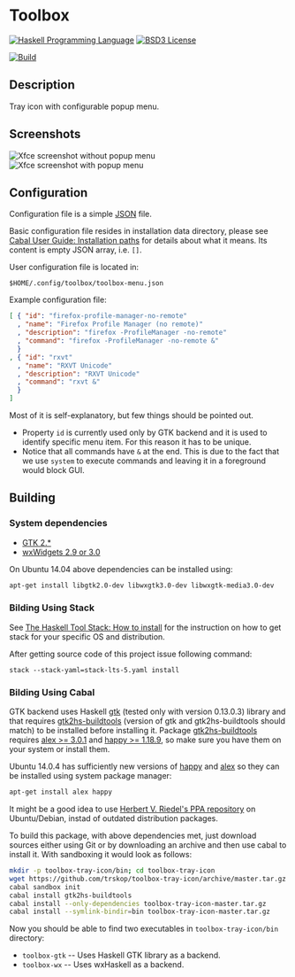 Toolbox
=======

[![Haskell Programming Language](https://img.shields.io/badge/language-Haskell-blue.svg)][Haskell.org]
[![BSD3 License](http://img.shields.io/badge/license-BSD3-brightgreen.svg)][tl;dr Legal: BSD3]

[![Build](https://travis-ci.org/trskop/toolbox-tray-icon.svg)](https://travis-ci.org/trskop/toolbox-tray-icon)


Description
-----------

Tray icon with configurable popup menu.


Screenshots
-----------

![Xfce screenshot without popup menu](screenshot/toolbox-tray-icon-xfce-01.png)
![Xfce screenshot with popup menu](screenshot/toolbox-tray-icon-xfce-02.png)


Configuration
-------------

Configuration file is a simple [JSON][json.org] file.

Basic configuration file resides in installation data directory, please see
[Cabal User Guide: Installation paths][] for details about what it means. Its
content is empty JSON array, i.e. `[]`.

User configuration file is located in:

    $HOME/.config/toolbox/toolbox-menu.json

Example configuration file:

```json
[ { "id": "firefox-profile-manager-no-remote"
  , "name": "Firefox Profile Manager (no remote)"
  , "description": "firefox -ProfileManager -no-remote"
  , "command": "firefox -ProfileManager -no-remote &"
  }
, { "id": "rxvt"
  , "name": "RXVT Unicode"
  , "description": "RXVT Unicode"
  , "command": "rxvt &"
  }
]
```

Most of it is self-explanatory, but few things should be pointed out.

* Property `id` is currently used only by GTK backend and it is used to
  identify specific menu item. For this reason it has to be unique.
* Notice that all commands have `&` at the end. This is due to the fact that we
  use `system` to execute commands and leaving it in a foreground would block
  GUI.


Building
--------

### System dependencies

* [GTK 2.*][GTK Homepage]
* [wxWidgets 2.9 or 3.0][wxWidgets Homepage]

On Ubuntu 14.04 above dependencies can be installed using:

```bash
apt-get install libgtk2.0-dev libwxgtk3.0-dev libwxgtk-media3.0-dev
```

### Bilding Using Stack

See [The Haskell Tool Stack: How to install][Stack: How to install] for the
instruction on how to get stack for your specific OS and distribution.

After getting source code of this project issue following command:

```
stack --stack-yaml=stack-lts-5.yaml install
```

### Bilding Using Cabal

GTK backend uses Haskell [gtk][Hackage: gtk] (tested only with version
0.13.0.3) library and that requires
[gtk2hs-buildtools][Hackage: gtk2hs-buildtools] (version of gtk and
gtk2hs-buildtools should match) to be installed before installing it. Package
[gtk2hs-buildtools][Hackage: gtk2hs-buildtools] requires
[alex >= 3.0.1][Hackage: alex] and [happy >= 1.18.9][Hackage: happy], so make
sure you have them on your system or install them.

Ubuntu 14.0.4 has sufficiently new versions of [happy][Hackage: happy] and
[alex][Hackage: alex] so they can be installed using system package manager:

```bash
apt-get install alex happy
```

It might be a good idea to use [Herbert V. Riedel's PPA repository][] on
Ubuntu/Debian, instad of outdated distribution packages.

To build this package, with above dependencies met, just download sources
either using Git or by downloading an archive and then use cabal to install it.
With sandboxing it would look as follows:

```bash
mkdir -p toolbox-tray-icon/bin; cd toolbox-tray-icon
wget https://github.com/trskop/toolbox-tray-icon/archive/master.tar.gz -O toolbox-tray-icon-master.tar.gz
cabal sandbox init
cabal install gtk2hs-buildtools
cabal install --only-dependencies toolbox-tray-icon-master.tar.gz
cabal install --symlink-bindir=bin toolbox-tray-icon-master.tar.gz
```

Now you should be able to find two executables in `toolbox-tray-icon/bin`
directory:

* `toolbox-gtk` -- Uses Haskell GTK library as a backend.
* `toolbox-wx` -- Uses wxHaskell as a backend.



[Cabal User Guide: Installation paths]:
  https://www.haskell.org/cabal/users-guide/installing-packages.html#installation-paths
  "Cabal User Guide: Installation paths"
[GTK Homepage]:
  http://www.gtk.org/
  "GTK Homepage"
[Hackage: alex]:
  http://hackage.haskell.org/package/alex
  "alex Package on Hackage"
[Hackage: gtk]:
  http://hackage.haskell.org/package/gtk
  "gtk Package on Hackage"
[Hackage: gtk2hs-buildtools]:
  http://hackage.haskell.org/package/gtk2hs-buildtools
  "gtk2hs-buildtools Package on Hackage"
[Hackage: happy]:
  http://hackage.haskell.org/package/happy
  "happy Package on Hackage"
[Haskell.org]:
  http://www.haskell.org
  "The Haskell Programming Language"
[Herbert V. Riedel's PPA repository]:
  https://launchpad.net/~hvr/+archive/ubuntu/ghc
  "Herbert V. Riedel's PPA repository with GHC, cabal-install, alex and happy."
[json.org]:
  http://json.org/
  "JSON definition and homepage"
[Stack: How to install]:
  http://docs.haskellstack.org/en/stable/README/#how-to-install
  "How to install stack tool."
[tl;dr Legal: BSD3]:
  https://tldrlegal.com/license/bsd-3-clause-license-%28revised%29
  "BSD 3-Clause License (Revised)"
[wxWidgets Homepage]:
  http://wxwidgets.org/
  "wxWidgets Homepage"
